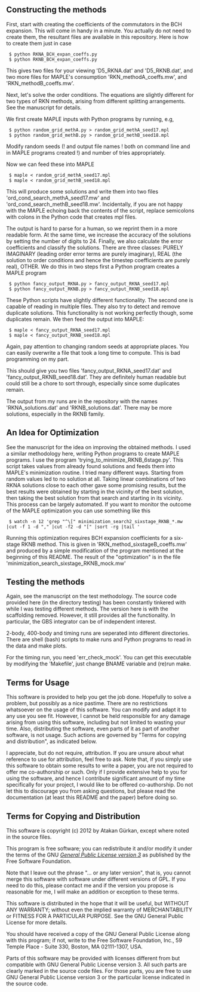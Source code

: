 Constructing the methods
------------------------

First, start with creating the coefficients of the commutators in the BCH
expansion. This will come in handy in a minute. You actually do not need
to create them, the resultant files are available in this repository.
Here is how to create them just in case

     $ python RKNA_BCH_expan_coeffs.py
     $ python RKNB_BCH_expan_coeffs.py

This gives two files for your viewing 'D5_RKNA.dat' and 'D5_RKNB.dat',
and two more files for MAPLE's consumption 'RKN_methodA_coeffs.mw',
and 'RKN_methodB_coeffs.mw'.

Next, let's solve the order conditions. The equations are slightly
different for two types of RKN methods, arising from different splitting
arrangements. See the manuscript for details.

We first create MAPLE inputs with Python programs by running, e.g,

     $ python random_grid_methA.py > random_grid_methA_seed17.mpl
     $ python random_grid_methB.py > random_grid_methB_seed18.mpl

Modify random seeds (! and output file names ! both on command line and
in MAPLE programs created !) and number of tries appropriately.

Now we can feed these into MAPLE

     $ maple < random_grid_methA_seed17.mpl
     $ maple < random_grid_methB_seed18.mpl

This will produce some solutions and write them
into two files 'ord_cond_search_methA_seed17.mw' and
'ord_cond_search_methB_seed18.mw'. Incidentally, if you are not
happy with the MAPLE echoing back the contents of the script, replace
semicolons with colons in the Python code that creates mpl files.

The output is hard to parse for a human, so we reprint them in a more
readable form. At the same time, we increase the accuracy of the
solutions by setting the number of digits to 24. Finally, we also
calculate the error coefficients and classify the solutions. There are
three classes: PURELY IMAGINARY (leading order error terms are purely
imaginary), REAL (the solution to order conditions and hence the
timestep coefficients are purely real), OTHER. We do this in two steps
first a Python program creates a MAPLE program

     $ python fancy_output_RKNA.py > fancy_output_RKNA_seed17.mpl
     $ python fancy_output_RKNB.py > fancy_output_RKNB_seed18.mpl

These Python scripts have slightly different functionality. The second
one is capable of reading in multiple files. They also try to detect and
remove duplicate solutions. This functionality is not working perfectly
though, some duplicates remain.
We then feed the output into MAPLE:

     $ maple < fancy_output_RKNA_seed17.mpl
     $ maple < fancy_output_RKNB_seed18.mpl

Again, pay attention to changing random seeds at appropriate places. You
can easily overwrite a file that took a long time to compute. This is
bad programming on my part.

This should give you two files 'fancy_output_RKNA_seed17.dat' and
'fancy_output_RKNB_seed18.dat'. They are definitely human readable but
could still be a chore to sort through, especially since some duplicates
remain.

The output from my runs are in the repository with the names
'RKNA_solutions.dat' and 'RKNB_solutions.dat'. There may be more
solutions, especially in the RKNB family.

An Idea for Optimization
------------------------

See the manuscript for the idea on improving the obtained methods. I
used a similar methodology here, writing Python programs to create MAPLE
programs. I use the program 'trying_to_minimize_RKNB_6stage.py'. This
script takes values from already found solutions and feeds them into
MAPLE's minimization routine. I tried many different ways. Starting from
random values led to no solution at all. Taking linear combinations of
two RKNA solutions close to each other gave some promising results, but
the best results were obtained by starting in the vicinity of the best
solution, then taking the best solution from that search and starting in
its vicinity. This process can be largely automated. If you want to
monitor the outcome of the MAPLE optimization you can use something like
this

     $ watch -n 12 'grep "^\[" minimization_search2_sixstage_RKNB_*.mw |cut -f 1 -d "," |cut -f2 -d "[" |sort -rg |tail '

Running this optimization requires BCH expansion
coefficients for a six-stage RKNB method. This is given in
'RKN_method_sixstageB_coeffs.mw' and produced by a simple modification
of the program mentioned at the beginning of this README. The result of
the "optimization" is in the file
'minimization_search_sixstage_RKNB_mock.mw'


Testing the methods
-------------------

Again, see the manuscript on the test methodology. The source
code provided here (in the directory testing) has been constantly
tinkered with while I was testing different methods. The version
here is with the scaffolding removed.  However, it still provides
all the functionality. In particular, the GBS integrator can be of
independent interest.

2-body, 400-body and timing runs are seperated into different
directories. There are shell (bash) scripts to make runs and Python
programs to read in the data and make plots.

For the timing run, you need 'err_check_mock'. You can get this
executable by modifying the 'Makefile', just change BNAME variable and
(re)run make.


Terms for Usage
---------------

This software is provided to help you get the job done. Hopefully
to solve a problem, but possibly as a nice pastime. There are
no restrictions whatsoever on the usage of this software. You can
modify and adapt it to any use you see fit. However, I cannot be held
responsible for any damage arising from using this software, including
but not limited to wasting your time. Also, distributing the software,
even parts of it as part of another software, is not usage. Such
actions are governed by "Terms for copying and distribution", as
indicated below.

I appreciate, but do not require, attribution. If you are unsure
about what reference to use for attribution, feel free to ask.
Note that, if you simply use this software to obtain some results
to write a paper, you are not required to offer me co-authorship or
such. Only if I provide extensive help to you for using the software,
and hence I contribute significant amount of my time specifically
for your project, I would like to be offered co-authorship. Do not
let this to discourage you from asking questions, but please read
the documentation (at least this README and the paper) before doing so.


Terms for Copying and Distribution
----------------------------------

This software is copyright (c) 2012 by Atakan Gürkan, except where
noted in the source files.

This program is free software; you can redistribute it and/or modify
it under the terms of the GNU [*General Public License version 3*](http://www.gnu.org/licenses/gpl-3.0.txt) as
published by the Free Software Foundation.

Note that I leave out the phrase "... or any later version", that is,
you cannot merge this software with software under different versions
of GPL. If you need to do this, please contact me and if the version
you propose is reasonable for me, I will make an addition or exception
to these terms.

This software is distributed in the hope that it will be useful,
but WITHOUT ANY WARRANTY; without even the implied warranty of
MERCHANTABILITY or FITNESS FOR A PARTICULAR PURPOSE. See the GNU
General Public License for more details.

You should have received a copy of the GNU General Public License
along with this program; if not, write to the Free Software Foundation,
Inc., 59 Temple Place - Suite 330, Boston, MA 02111-1307, USA.

Parts of this software may be provided with licenses different from
but compatible with GNU General Public License version 3. All such
parts are clearly marked in the source code files. For those parts,
you are free to use GNU General Public License version 3 or the
particular license indicated in the source code.
